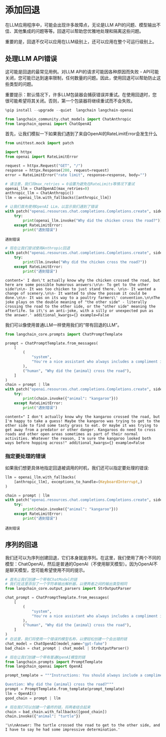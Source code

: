 # 添加回退

在LLM应用程序中，可能会出现许多故障点，无论是LLM API的问题、模型输出不佳、其他集成的问题等等。回退可以帮助您优雅地处理和隔离这些问题。

重要的是，回退不仅可以应用在LLM级别上，还可以应用在整个可运行级别上。

## 处理LLM API错误

这可能是回退的最常见用例。对LLM API的请求可能因各种原因而失败 - API可能关闭，您可能已达到速率限制，任何数量的问题。因此，使用回退可以帮助防止这些类型的问题。

重要提示：默认情况下，许多LLM包装器会捕获错误并重试。在使用回退时，您很可能希望将其关闭。否则，第一个包装器将继续重试而不会失败。


```python
%pip install --upgrade --quiet  langchain langchain-openai
```


```python
from langchain_community.chat_models import ChatAnthropic
from langchain_openai import ChatOpenAI
```

首先，让我们模拟一下如果我们遇到了来自OpenAI的RateLimitError会发生什么


```python
from unittest.mock import patch

import httpx
from openai import RateLimitError

request = httpx.Request("GET", "/")
response = httpx.Response(200, request=request)
error = RateLimitError("rate limit", response=response, body="")
```


```python
# 请注意，我们将max_retries = 0设置为避免在RateLimits等情况下重试
openai_llm = ChatOpenAI(max_retries=0)
anthropic_llm = ChatAnthropic()
llm = openai_llm.with_fallbacks([anthropic_llm])
```


```python
# 让我们首先使用OpenAI LLm，以显示我们遇到了错误
with patch("openai.resources.chat.completions.Completions.create", side_effect=error):
    try:
        print(openai_llm.invoke("Why did the chicken cross the road?"))
    except RateLimitError:
        print("遇到错误")
```

    遇到错误
    


```python
# 现在让我们尝试使用Anthropic回退
with patch("openai.resources.chat.completions.Completions.create", side_effect=error):
    try:
        print(llm.invoke("Why did the chicken cross the road?"))
    except RateLimitError:
        print("遇到错误")
```

    content=' I don\'t actually know why the chicken crossed the road, but here are some possible humorous answers:\n\n- To get to the other side!\n\n- It was too chicken to just stand there. \n\n- It wanted a change of scenery.\n\n- It wanted to show the possum it could be done.\n\n- It was on its way to a poultry farmers\' convention.\n\nThe joke plays on the double meaning of "the other side" - literally crossing the road to the other side, or the "other side" meaning the afterlife. So it\'s an anti-joke, with a silly or unexpected pun as the answer.' additional_kwargs={} example=False
    

我们可以像使用普通LLM一样使用我们的“带有回退的LLM”。


```python
from langchain_core.prompts import ChatPromptTemplate

prompt = ChatPromptTemplate.from_messages(
    [
        (
            "system",
            "You're a nice assistant who always includes a compliment in your response",
        ),
        ("human", "Why did the {animal} cross the road"),
    ]
)
chain = prompt | llm
with patch("openai.resources.chat.completions.Completions.create", side_effect=error):
    try:
        print(chain.invoke({"animal": "kangaroo"}))
    except RateLimitError:
        print("遇到错误")
```

    content=" I don't actually know why the kangaroo crossed the road, but I'm happy to take a guess! Maybe the kangaroo was trying to get to the other side to find some tasty grass to eat. Or maybe it was trying to get away from a predator or other danger. Kangaroos do need to cross roads and other open areas sometimes as part of their normal activities. Whatever the reason, I'm sure the kangaroo looked both ways before hopping across!" additional_kwargs={} example=False
    

### 指定要处理的错误

如果我们想更具体地指定回退被调用的时机，我们还可以指定要处理的错误:


```python
llm = openai_llm.with_fallbacks(
    [anthropic_llm], exceptions_to_handle=(KeyboardInterrupt,)
)

chain = prompt | llm
with patch("openai.resources.chat.completions.Completions.create", side_effect=error):
    try:
        print(chain.invoke({"animal": "kangaroo"}))
    except RateLimitError:
        print("遇到错误")
```

    遇到错误
    

## 序列的回退

我们还可以为序列创建回退，它们本身就是序列。在这里，我们使用了两个不同的模型：ChatOpenAI，然后是普通的OpenAI（不使用聊天模型）。因为OpenAI不是聊天模型，您可能希望使用不同的提示。


```python
# 首先让我们创建一个带有ChatModel的链
# 我们在这里添加了一个字符串输出解析器，以便两者之间的输出类型相同
from langchain_core.output_parsers import StrOutputParser

chat_prompt = ChatPromptTemplate.from_messages(
    [
        (
            "system",
            "You're a nice assistant who always includes a compliment in your response",
        ),
        ("human", "Why did the {animal} cross the road"),
    ]
)
# 在这里，我们将使用一个错误的模型名称，以便轻松创建一个会出错的链
chat_model = ChatOpenAI(model_name="gpt-fake")
bad_chain = chat_prompt | chat_model | StrOutputParser()
```


```python
# 现在让我们创建一个带有普通OpenAI模型的链
from langchain.prompts import PromptTemplate
from langchain_openai import OpenAI

prompt_template = """Instructions: You should always include a compliment in your response.

Question: Why did the {animal} cross the road?"""
prompt = PromptTemplate.from_template(prompt_template)
llm = OpenAI()
good_chain = prompt | llm
```


```python
# 现在我们可以创建一个最终的链，将两者结合起来
chain = bad_chain.with_fallbacks([good_chain])
chain.invoke({"animal": "turtle"})
```




    '\n\nAnswer: The turtle crossed the road to get to the other side, and I have to say he had some impressive determination.'


